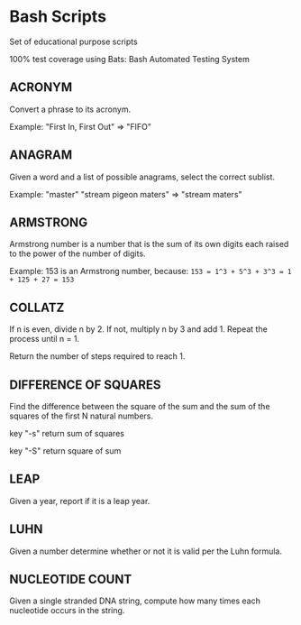 # Bash Scripts #
 
Set of educational purpose scripts

100% test coverage using Bats: Bash Automated Testing System

## ACRONYM ##

Convert a phrase to its acronym.

Example: "First In, First Out" => "FIFO"

## ANAGRAM ##

Given a word and a list of possible anagrams, select the correct sublist.

Example: "master" "stream pigeon maters" => "stream maters"

## ARMSTRONG ##

Armstrong number is a number that is the sum of its own digits each raised to the power of the number of digits.

Example: 153 is an Armstrong number, because: `153 = 1^3 + 5^3 + 3^3 = 1 + 125 + 27 = 153`

## COLLATZ ##

If n is even, divide n by 2. If not, multiply n by 3 and add 1. Repeat the process until n = 1.

Return the number of steps required to reach 1.

## DIFFERENCE OF SQUARES ##

Find the difference between the square of the sum and the sum of the squares of the first N natural numbers.

key "-s" return sum of squares

key "-S" return square of sum

## LEAP ##

Given a year, report if it is a leap year.

## LUHN ##

Given a number determine whether or not it is valid per the Luhn formula.

## NUCLEOTIDE COUNT ##

Given a single stranded DNA string, compute how many times each nucleotide occurs in the string.
